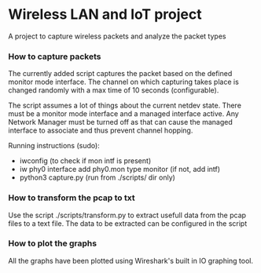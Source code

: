# Wireless LAN and IoT project

A project to capture wireless packets and analyze the packet types

### How to capture packets

The currently added script captures the packet based on
the defined monitor mode interface. The channel on which
capturing takes place is changed randomly with a max time of
10 seconds (configurable).

The script assumes a lot of things about the current netdev state.
There must be a monitor mode interface and a managed interface
active. Any Network Manager must be turned off as that can cause
the managed interface to associate and thus prevent channel
hopping.

Running instructions (sudo):
- iwconfig (to check if mon intf is present)
- iw phy0 interface add phy0.mon type monitor (if not, add intf)
- python3 capture.py (run from ./scripts/ dir only)

### How to transform the pcap to txt

Use the script ./scripts/transform.py to extract usefull data from
the pcap files to a text file. The data to be extracted can be
configured in the script

### How to plot the graphs

All the graphs have been plotted using Wireshark's built in IO graphing
tool.
